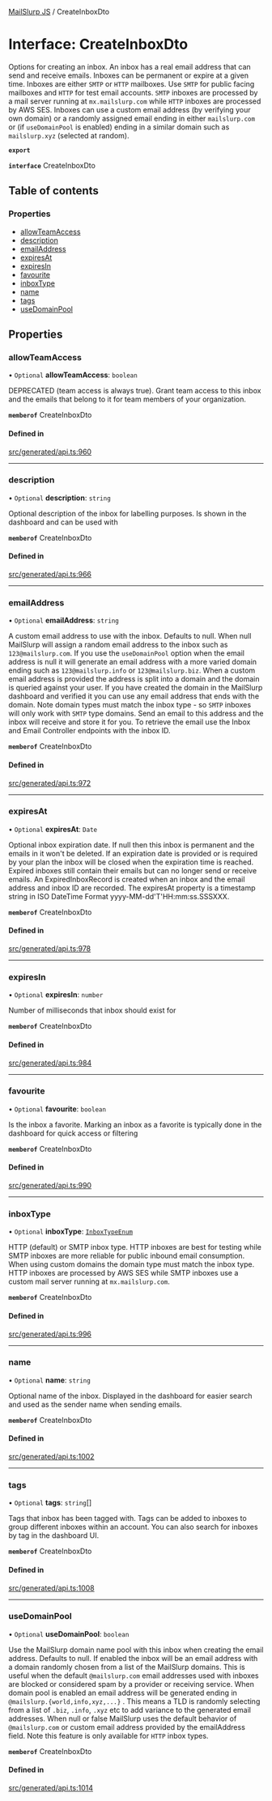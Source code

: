 [MailSlurp JS](../README.md) / CreateInboxDto

# Interface: CreateInboxDto

Options for creating an inbox. An inbox has a real email address that can send and receive emails. Inboxes can be permanent or expire at a given time. Inboxes are either `SMTP` or `HTTP` mailboxes. Use `SMTP` for public facing mailboxes and `HTTP` for test email accounts. `SMTP` inboxes are processed by a mail server running at `mx.mailslurp.com` while `HTTP` inboxes are processed by AWS SES. Inboxes can use a custom email address (by verifying your own domain) or a randomly assigned email ending in either `mailslurp.com` or (if `useDomainPool` is enabled) ending in a similar domain such as `mailslurp.xyz` (selected at random).

**`export`**

**`interface`** CreateInboxDto

## Table of contents

### Properties

- [allowTeamAccess](CreateInboxDto.md#allowteamaccess)
- [description](CreateInboxDto.md#description)
- [emailAddress](CreateInboxDto.md#emailaddress)
- [expiresAt](CreateInboxDto.md#expiresat)
- [expiresIn](CreateInboxDto.md#expiresin)
- [favourite](CreateInboxDto.md#favourite)
- [inboxType](CreateInboxDto.md#inboxtype)
- [name](CreateInboxDto.md#name)
- [tags](CreateInboxDto.md#tags)
- [useDomainPool](CreateInboxDto.md#usedomainpool)

## Properties

### allowTeamAccess

• `Optional` **allowTeamAccess**: `boolean`

DEPRECATED (team access is always true). Grant team access to this inbox and the emails that belong to it for team members of your organization.

**`memberof`** CreateInboxDto

#### Defined in

[src/generated/api.ts:960](https://github.com/mailslurp/mailslurp-client/blob/f0f645f/src/generated/api.ts#L960)

___

### description

• `Optional` **description**: `string`

Optional description of the inbox for labelling purposes. Is shown in the dashboard and can be used with

**`memberof`** CreateInboxDto

#### Defined in

[src/generated/api.ts:966](https://github.com/mailslurp/mailslurp-client/blob/f0f645f/src/generated/api.ts#L966)

___

### emailAddress

• `Optional` **emailAddress**: `string`

A custom email address to use with the inbox. Defaults to null. When null MailSlurp will assign a random email address to the inbox such as `123@mailslurp.com`. If you use the `useDomainPool` option when the email address is null it will generate an email address with a more varied domain ending such as `123@mailslurp.info` or `123@mailslurp.biz`. When a custom email address is provided the address is split into a domain and the domain is queried against your user. If you have created the domain in the MailSlurp dashboard and verified it you can use any email address that ends with the domain. Note domain types must match the inbox type - so `SMTP` inboxes will only work with `SMTP` type domains. Send an email to this address and the inbox will receive and store it for you. To retrieve the email use the Inbox and Email Controller endpoints with the inbox ID.

**`memberof`** CreateInboxDto

#### Defined in

[src/generated/api.ts:972](https://github.com/mailslurp/mailslurp-client/blob/f0f645f/src/generated/api.ts#L972)

___

### expiresAt

• `Optional` **expiresAt**: `Date`

Optional inbox expiration date. If null then this inbox is permanent and the emails in it won't be deleted. If an expiration date is provided or is required by your plan the inbox will be closed when the expiration time is reached. Expired inboxes still contain their emails but can no longer send or receive emails. An ExpiredInboxRecord is created when an inbox and the email address and inbox ID are recorded. The expiresAt property is a timestamp string in ISO DateTime Format yyyy-MM-dd'T'HH:mm:ss.SSSXXX.

**`memberof`** CreateInboxDto

#### Defined in

[src/generated/api.ts:978](https://github.com/mailslurp/mailslurp-client/blob/f0f645f/src/generated/api.ts#L978)

___

### expiresIn

• `Optional` **expiresIn**: `number`

Number of milliseconds that inbox should exist for

**`memberof`** CreateInboxDto

#### Defined in

[src/generated/api.ts:984](https://github.com/mailslurp/mailslurp-client/blob/f0f645f/src/generated/api.ts#L984)

___

### favourite

• `Optional` **favourite**: `boolean`

Is the inbox a favorite. Marking an inbox as a favorite is typically done in the dashboard for quick access or filtering

**`memberof`** CreateInboxDto

#### Defined in

[src/generated/api.ts:990](https://github.com/mailslurp/mailslurp-client/blob/f0f645f/src/generated/api.ts#L990)

___

### inboxType

• `Optional` **inboxType**: [`InboxTypeEnum`](../enums/CreateInboxDto.InboxTypeEnum.md)

HTTP (default) or SMTP inbox type. HTTP inboxes are best for testing while SMTP inboxes are more reliable for public inbound email consumption. When using custom domains the domain type must match the inbox type. HTTP inboxes are processed by AWS SES while SMTP inboxes use a custom mail server running at `mx.mailslurp.com`.

**`memberof`** CreateInboxDto

#### Defined in

[src/generated/api.ts:996](https://github.com/mailslurp/mailslurp-client/blob/f0f645f/src/generated/api.ts#L996)

___

### name

• `Optional` **name**: `string`

Optional name of the inbox. Displayed in the dashboard for easier search and used as the sender name when sending emails.

**`memberof`** CreateInboxDto

#### Defined in

[src/generated/api.ts:1002](https://github.com/mailslurp/mailslurp-client/blob/f0f645f/src/generated/api.ts#L1002)

___

### tags

• `Optional` **tags**: `string`[]

Tags that inbox has been tagged with. Tags can be added to inboxes to group different inboxes within an account. You can also search for inboxes by tag in the dashboard UI.

**`memberof`** CreateInboxDto

#### Defined in

[src/generated/api.ts:1008](https://github.com/mailslurp/mailslurp-client/blob/f0f645f/src/generated/api.ts#L1008)

___

### useDomainPool

• `Optional` **useDomainPool**: `boolean`

Use the MailSlurp domain name pool with this inbox when creating the email address. Defaults to null. If enabled the inbox will be an email address with a domain randomly chosen from a list of the MailSlurp domains. This is useful when the default `@mailslurp.com` email addresses used with inboxes are blocked or considered spam by a provider or receiving service. When domain pool is enabled an email address will be generated ending in `@mailslurp.{world,info,xyz,...}` . This means a TLD is randomly selecting from a list of `.biz`, `.info`, `.xyz` etc to add variance to the generated email addresses. When null or false MailSlurp uses the default behavior of `@mailslurp.com` or custom email address provided by the emailAddress field. Note this feature is only available for `HTTP` inbox types.

**`memberof`** CreateInboxDto

#### Defined in

[src/generated/api.ts:1014](https://github.com/mailslurp/mailslurp-client/blob/f0f645f/src/generated/api.ts#L1014)
